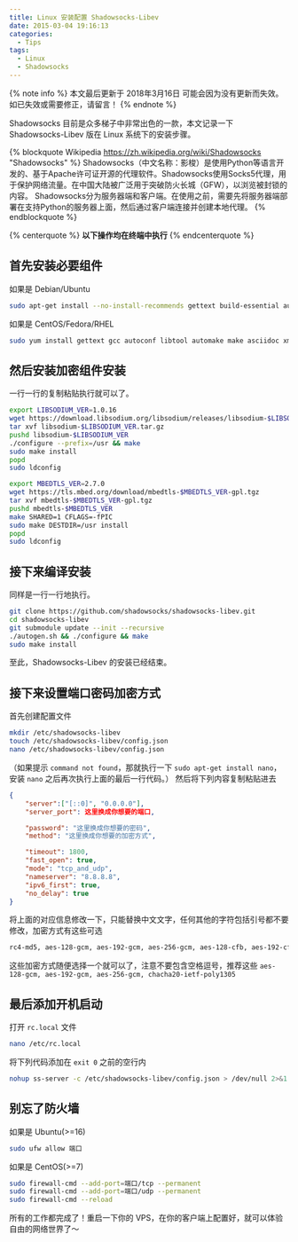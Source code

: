 ```yaml
---
title: Linux 安装配置 Shadowsocks-Libev
date: 2015-03-04 19:16:13
categories:
  - Tips
tags:
  - Linux
  - Shadowsocks
---
```


{% note info %}
本文最后更新于 2018年3月16日 可能会因为没有更新而失效。如已失效或需要修正，请留言！
{% endnote %}

Shadowsocks 目前是众多梯子中非常出色的一款，本文记录一下 Shadowsocks-Libev 版在 Linux 系统下的安装步骤。

{% blockquote Wikipedia https://zh.wikipedia.org/wiki/Shadowsocks "Shadowsocks" %}
Shadowsocks（中文名称：影梭）是使用Python等语言开发的、基于Apache许可证开源的代理软件。Shadowsocks使用Socks5代理，用于保护网络流量。在中国大陆被广泛用于突破防火长城（GFW），以浏览被封锁的内容。
Shadowsocks分为服务器端和客户端。在使用之前，需要先将服务器端部署在支持Python的服务器上面，然后通过客户端连接并创建本地代理。
{% endblockquote %}
<!--more-->

{% centerquote %}
**以下操作均在终端中执行**
{% endcenterquote %}

## 首先安装必要组件

如果是 Debian/Ubuntu
``` bash
sudo apt-get install --no-install-recommends gettext build-essential autoconf libtool libpcre3-dev asciidoc xmlto libev-dev libc-ares-dev automake
```
如果是 CentOS/Fedora/RHEL
``` bash
sudo yum install gettext gcc autoconf libtool automake make asciidoc xmlto c-ares-devel libev-devel
```

## 然后安装加密组件安装

一行一行的复制粘贴执行就可以了。
``` bash
export LIBSODIUM_VER=1.0.16
wget https://download.libsodium.org/libsodium/releases/libsodium-$LIBSODIUM_VER.tar.gz
tar xvf libsodium-$LIBSODIUM_VER.tar.gz
pushd libsodium-$LIBSODIUM_VER
./configure --prefix=/usr && make
sudo make install
popd
sudo ldconfig

export MBEDTLS_VER=2.7.0
wget https://tls.mbed.org/download/mbedtls-$MBEDTLS_VER-gpl.tgz
tar xvf mbedtls-$MBEDTLS_VER-gpl.tgz
pushd mbedtls-$MBEDTLS_VER
make SHARED=1 CFLAGS=-fPIC
sudo make DESTDIR=/usr install
popd
sudo ldconfig
```

## 接下来编译安装

同样是一行一行地执行。
``` bash
git clone https://github.com/shadowsocks/shadowsocks-libev.git
cd shadowsocks-libev
git submodule update --init --recursive
./autogen.sh && ./configure && make
sudo make install
```
至此，Shadowsocks-Libev 的安装已经结束。

## 接下来设置端口密码加密方式

首先创建配置文件
``` bash
mkdir /etc/shadowsocks-libev
touch /etc/shadowsocks-libev/config.json
nano /etc/shadowsocks-libev/config.json
```
（如果提示 ``command not found``，那就执行一下 ``sudo apt-get install nano``，安装 ``nano`` 之后再次执行上面的最后一行代码。）
然后将下列内容复制粘贴进去
``` json
{
    "server":["[::0]", "0.0.0.0"],
    "server_port": 这里换成你想要的端口,

    "password": "这里换成你想要的密码",
    "method": "这里换成你想要的加密方式",

    "timeout": 1800,
    "fast_open": true,
    "mode": "tcp_and_udp",
    "nameserver": "8.8.8.8",
    "ipv6_first": true,
    "no_delay": true
}
```
将上面的对应信息修改一下，只能替换中文文字，任何其他的字符包括引号都不要修改，加密方式有这些可选
``` bash
rc4-md5, aes-128-gcm, aes-192-gcm, aes-256-gcm, aes-128-cfb, aes-192-cfb, aes-256-cfb, aes-128-ctr, aes-192-ctr, aes-256-ctr, camellia-128-cfb, camellia-192-cfb, camellia-256-cfb, bf-cfb, chacha20-poly1305, chacha20-ietf-poly1305, salsa20, chacha20, chacha20-ietf
```
这些加密方式随便选择一个就可以了，注意不要包含空格逗号，推荐这些 ``aes-128-gcm, aes-192-gcm, aes-256-gcm, chacha20-ietf-poly1305``

## 最后添加开机启动

打开 ``rc.local`` 文件
``` bash
nano /etc/rc.local
```
将下列代码添加在 ``exit 0`` 之前的空行内
``` bash
nohup ss-server -c /etc/shadowsocks-libev/config.json > /dev/null 2>&1 &
```

## 别忘了防火墙

如果是 Ubuntu(>=16)
``` bash
sudo ufw allow 端口
```
如果是 CentOS(>=7)
``` bash
sudo firewall-cmd --add-port=端口/tcp --permanent
sudo firewall-cmd --add-port=端口/udp --permanent
sudo firewall-cmd --reload
```

所有的工作都完成了！重启一下你的 VPS，在你的客户端上配置好，就可以体验自由的网络世界了～

